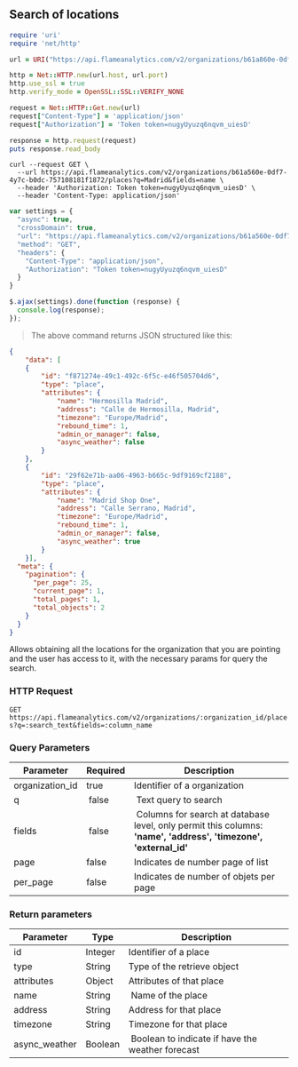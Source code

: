 ## Search of locations

```ruby
require 'uri'
require 'net/http'

url = URI("https://api.flameanalytics.com/v2/organizations/b61a860e-0df7-4y7c-b0dc-757108181f1872/places?q=Madrid&fields=name")

http = Net::HTTP.new(url.host, url.port)
http.use_ssl = true
http.verify_mode = OpenSSL::SSL::VERIFY_NONE

request = Net::HTTP::Get.new(url)
request["Content-Type"] = 'application/json'
request["Authorization"] = 'Token token=nugyUyuzq6nqvm_uiesD'

response = http.request(request)
puts response.read_body
```

```shell
curl --request GET \
  --url https://api.flameanalytics.com/v2/organizations/b61a560e-0df7-4y7c-b0dc-757108181f1872/places?q=Madrid&fields=name \
  --header 'Authorization: Token token=nugyUyuzq6nqvm_uiesD' \
  --header 'Content-Type: application/json'
```

```javascript
var settings = {
  "async": true,
  "crossDomain": true,
  "url": "https://api.flameanalytics.com/v2/organizations/b61a560e-0df7-4y7c-b0dc-757108181f1872/places?q=Madrid&fields=name",
  "method": "GET",
  "headers": {
    "Content-Type": "application/json",
    "Authorization": "Token token=nugyUyuzq6nqvm_uiesD"
  }
}

$.ajax(settings).done(function (response) {
  console.log(response);
});
```

> The above command returns JSON structured like this:

```json
{
    "data": [
    {
        "id": "f871274e-49c1-492c-6f5c-e46f505704d6",
        "type": "place",
        "attributes": {
            "name": "Hermosilla Madrid",
            "address": "Calle de Hermosilla, Madrid",
            "timezone": "Europe/Madrid",
            "rebound_time": 1,
            "admin_or_manager": false,
            "async_weather": false
        }
    },
    {
        "id": "29f62e71b-aa06-4963-b665c-9df9169cf2188",
        "type": "place",
        "attributes": {
            "name": "Madrid Shop One",
            "address": "Calle Serrano, Madrid",
            "timezone": "Europe/Madrid",
            "rebound_time": 1,
            "admin_or_manager": false,
            "async_weather": true
        }
    }],
  "meta": {
    "pagination": {
      "per_page": 25,
      "current_page": 1,
      "total_pages": 1,
      "total_objects": 2
    }
  }
}
```

Allows obtaining all the locations for the organization that you are pointing and the user has access to it,
with the necessary params for query the search.

### HTTP Request

`GET https://api.flameanalytics.com/v2/organizations/:organization_id/places?q=:search_text&fields=:column_name`

### Query Parameters

Parameter | Required | Description
--------- | ------- | -----------
organization_id | true | Identifier of a organization
q | false | Text query to search
fields | false | Columns for search at database level, only permit this columns: **'name', 'address', 'timezone', 'external_id'**
page | false | Indicates de number page of list
per_page | false | Indicates de number of objets per page

### Return parameters

Parameter | Type | Description
--------- | ------- | -----------
id | Integer | Identifier of a place
type | String | Type of the retrieve object
attributes | Object | Attributes of that place
name | String | Name of the place
address | String | Address for that place
timezone | String | Timezone for that place
async_weather | Boolean | Boolean to indicate if have the weather forecast
